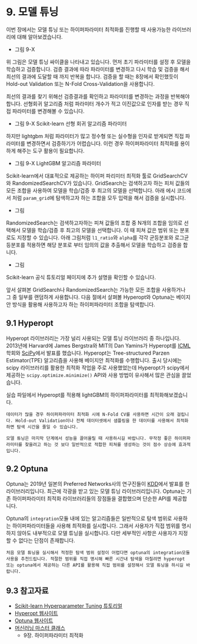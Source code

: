 # 9. 모델 튜닝

이번 장에서는 모델 튜닝 또는 하이퍼파라미터 최적화를 진행할 때 사용가능한 라이브러리에 대해 알아보겠습니다. 

- 그림 9-X

위 그림은 모델 튜닝 싸이클을 나타내고 있습니다. 먼저 초기 파라미터를 설정 후 모델을 학습하고 검증합니다. 검증 결과에 따라 파라미터를 변경하고 다시 학습 및 검증을 해서 최선의 결과에 도달할 때 까지 반복을 합니다. 검증을 할 때는 8장에서 확인했듯이 Hold-out Validation 또는 N-Fold Cross-Validation을 사용합니다. 

최선의 결과를 찾기 위해선 검증결과를 확인하고 파라미터를 변경하는 과정을 반복해야 합니다. 선형회귀 알고리즘 처럼 파라미터 개수가 적고 이진값으로 인자를 받는 경우 직접 파라미터를 변경해볼 수 있습니다. 

- 그림 9-X Scikit-learn 선형 회귀 알고리즘 파라미터

하지만 lightgbm 처럼 파라미터가 많고 정수형 또는 실수형을 인자로 받게되면 직접 파라미터를 변경하면서 검증하기가 어렵습니다. 이런 경우 하이퍼파라미터 최적화를 용이하게 해주는 도구 활용이 필요합니다. 

- 그림 9-X LightGBM 알고리즘 파라미터

Scikit-learn에서 대표적으로 제공하는 하이퍼 파리미터 최적화 툴로 GridSearchCV와 RandomizedSearchCV가 있습니다. GridSearch는 검색하고자 하는 피처 값들의 모든 조합을 사용하여 모델을 학습/겁증 후 최고의 모델을 선택합니다. 아래 에시 코드에서 처럼 `param_grid`에 탐색하고자 하는 조합을 모두 입력을 해서 검증을 실시합니다. 

- 그림

RandomizedSearch는 검색하고자하는 피쳐 값들의 조합 중 N개의 조합을 임의로 선택해서 모델을 학습/검증 후 최고의 모델을 선택합니다. 이 때 피쳐 값은 범위 또는 분포로도 지정할 수 있습니다. 아래 그림처럼 `l1_ratio`와 `alpha`를 각각 균등분포와 로그균등분포를 적용하면 해당 분포로 부터 임의의 값을 추출해서 모델을 학습하고 검증을 합니다. 

- 그림

Scikit-learn 공식 튜토리얼 페이지에 추가 설명을 확인할 수 있습니다. 

앞서 살펴본 GridSearch나 RandomizedSearch는 가능한 모든 조합을 사용하거나 그 중 일부를 랜덤하게 사용합니다. 다음 절에서 살펴볼 Hyperopt와 Optuna는 베이지안 방식을 활용해 사용하고자 하는 하이퍼파라미터 조합을 탐색합니다. 

## 9.1 Hyperopt

Hyperopt 라이브러리는 가장 널리 사용되는 모델 튜닝 라이브러리 중 하나입니다. 2013년에 Harvard에 James Bergstra와 MIT의 Dan Yamins가 Hyperopt를 [ICML](http://proceedings.mlr.press/v28/bergstra13.pdf)학회와 [SciPy](https://conference.scipy.org/proceedings/scipy2013/pdfs/bergstra_hyperopt.pdf)에서 발표를 했습니다. Hyperopt는 Tree-structured Parzen Estimator(TPE) 알고리즘을 사용해 베이지안 최적화를 수행합니다. 출시 당시에는 scipy 라이브러리를 활용한 최적화 작업을 주로 사용했었는데 Hyperopt가 scipy에서 제공하는 `scipy.optimize.minimize()` API와 사용 방법이 유사해서 많은 관심을 끌었습니다. 

실습 파일에서 Hyperopt를 적용해 lightGBM의 하이퍼파라미터를 최적화해보겠습니다. 

```{tip}
데이터가 많을 경우 하이퍼파라미터 최적화 시에 N-Fold CV를 사용하면 시간이 오래 걸립니다. Hold-out Validation이나 전체 데이터셋에서 샘플링을 한 데이터를 사용해서 최적화 하면 탐색 시간을 줄일 수 있습니다. 
```

```{tip}
모델 튜닝은 마지막 단계에서 성능을 끌어올릴 때 사용하시길 바랍니다. 무작정 좋은 하이퍼파라미터를 찾을려고 하는 것 보다 일반적으로 적합한 피쳐를 생성하는 것이 점수 상승에 효과적입니다. 
```

## 9.2 Optuna

Optuna는 2019년 일본의 Preferred Networks사의 연구진들이 [KDD](https://arxiv.org/pdf/1907.10902.pdf)에서 발표를 한 라이브러리입니다. 최근에 각광을 받고 있는 모델 튜닝 라이브러리입니다. Optuna는 기존 하이퍼파라미터 최적화 라이브러리들의 장점들을 결합했으며 단순한 API를 제공합니다. 

Optuna의 `integration`모듈 내에 있는 알고리즘들은 일반적으로 탐색 범위로 사용하는 하이퍼파라미터들을 사용해 최적화를 실시합니다. 그래서 사용자가 직접 범위를 명시하지 않아도 내부적으로 모델 튜닝을 실시합니다. 다만 세부적인 사항은 사용자가 지정할 수 없다는 단점이 존재합니다.  

```{tip}
처음 모델 튜닝을 실시해서 적정한 탐색 범위 설정이 어렵다면 optuna의 integration모듈 사용을 추천드립니다. 적절한 범위를 직접 명시해 빠른 시간내 탐색을 마칠려면 hyperopt 또는 optuna에서 제공하는 다른 API를 활용해 직접 범위를 설정해서 모델 튜닝을 하시길 바랍니다. 
```

## 9.3 참고자료

- [Scikit-learn Hyperparameter Tuning 튜토리얼](https://scikit-learn.org/stable/modules/grid_search.html)
- [Hyperopt 웹사이트](http://hyperopt.github.io/hyperopt/)
- [Optuna 웹사이트](https://optuna.org/)
- [머신러닝 마스터 클래스](https://www.upaper.net/jeongyoonlee/1136706)
    - 9장. 하이퍼파라미터 최적화
